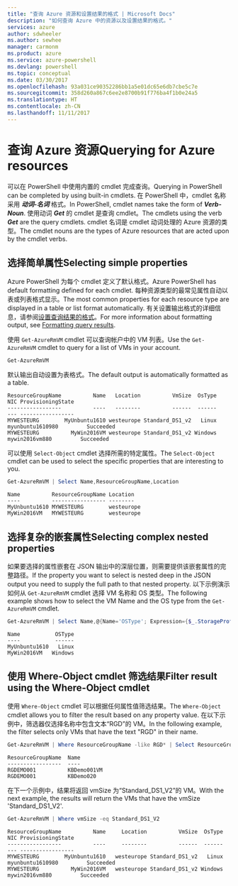 ```yaml
---
title: "查询 Azure 资源和设置结果的格式 | Microsoft Docs"
description: "如何查询 Azure 中的资源以及设置结果的格式。"
services: azure
author: sdwheeler
ms.author: sewhee
manager: carmonm
ms.product: azure
ms.service: azure-powershell
ms.devlang: powershell
ms.topic: conceptual
ms.date: 03/30/2017
ms.openlocfilehash: 93a031ce90352286bb1a5e01dc65e6db7cbe5c7e
ms.sourcegitcommit: 358d260a867c6ee2e8700b91f776ba4f1b0e24a5
ms.translationtype: HT
ms.contentlocale: zh-CN
ms.lasthandoff: 11/11/2017
---
```

# <a name="querying-for-azure-resources"></a><span data-ttu-id="2ce4b-103">查询 Azure 资源</span><span class="sxs-lookup"><span data-stu-id="2ce4b-103">Querying for Azure resources</span></span>

<span data-ttu-id="2ce4b-104">可以在 PowerShell 中使用内置的 cmdlet 完成查询。</span><span class="sxs-lookup"><span data-stu-id="2ce4b-104">Querying in PowerShell can be completed by using built-in cmdlets.</span></span> <span data-ttu-id="2ce4b-105">在 PowerShell 中，cmdlet 名称采用 **_动词-名词_** 格式。</span><span class="sxs-lookup"><span data-stu-id="2ce4b-105">In PowerShell, cmdlet names take the form of **_Verb-Noun_**.</span></span> <span data-ttu-id="2ce4b-106">使用动词 **_Get_** 的 cmdlet 是查询 cmdlet。</span><span class="sxs-lookup"><span data-stu-id="2ce4b-106">The cmdlets using the verb **_Get_** are the query cmdlets.</span></span> <span data-ttu-id="2ce4b-107">cmdlet 名词是 cmdlet 动词处理的 Azure 资源的类型。</span><span class="sxs-lookup"><span data-stu-id="2ce4b-107">The cmdlet nouns are the types of Azure resources that are acted upon by the cmdlet verbs.</span></span>


## <a name="selecting-simple-properties"></a><span data-ttu-id="2ce4b-108">选择简单属性</span><span class="sxs-lookup"><span data-stu-id="2ce4b-108">Selecting simple properties</span></span>

<span data-ttu-id="2ce4b-109">Azure PowerShell 为每个 cmdlet 定义了默认格式。</span><span class="sxs-lookup"><span data-stu-id="2ce4b-109">Azure PowerShell has default formatting defined for each cmdlet.</span></span> <span data-ttu-id="2ce4b-110">每种资源类型的最常见属性自动以表或列表格式显示。</span><span class="sxs-lookup"><span data-stu-id="2ce4b-110">The most common properties for each resource type are displayed in a table or list format automatically.</span></span> <span data-ttu-id="2ce4b-111">有关设置输出格式的详细信息，请参阅[设置查询结果的格式](formatting-output.md)。</span><span class="sxs-lookup"><span data-stu-id="2ce4b-111">For more information about formatting output, see [Formatting query results](formatting-output.md).</span></span>

<span data-ttu-id="2ce4b-112">使用 `Get-AzureRmVM` cmdlet 可以查询帐户中的 VM 列表。</span><span class="sxs-lookup"><span data-stu-id="2ce4b-112">Use the `Get-AzureRmVM` cmdlet to query for a list of VMs in your account.</span></span>

```powershell
Get-AzureRmVM
```

<span data-ttu-id="2ce4b-113">默认输出自动设置为表格式。</span><span class="sxs-lookup"><span data-stu-id="2ce4b-113">The default output is automatically formatted as a table.</span></span>

```
ResourceGroupName          Name   Location          VmSize  OsType              NIC ProvisioningState
-----------------          ----   --------          ------  ------              --- -----------------
MYWESTEURG        MyUnbuntu1610 westeurope Standard_DS1_v2   Linux myunbuntu1610980         Succeeded
MYWESTEURG          MyWin2016VM westeurope Standard_DS1_v2 Windows   mywin2016vm880         Succeeded
```

<span data-ttu-id="2ce4b-114">可以使用 `Select-Object` cmdlet 选择所需的特定属性。</span><span class="sxs-lookup"><span data-stu-id="2ce4b-114">The `Select-Object` cmdlet can be used to select the specific properties that are interesting to you.</span></span>

```powershell
Get-AzureRmVM | Select Name,ResourceGroupName,Location
```

```
Name          ResourceGroupName Location
----          ----------------- --------
MyUnbuntu1610 MYWESTEURG        westeurope
MyWin2016VM   MYWESTEURG        westeurope
```

## <a name="selecting-complex-nested-properties"></a><span data-ttu-id="2ce4b-115">选择复杂的嵌套属性</span><span class="sxs-lookup"><span data-stu-id="2ce4b-115">Selecting complex nested properties</span></span>

<span data-ttu-id="2ce4b-116">如果要选择的属性嵌套在 JSON 输出中的深层位置，则需要提供该嵌套属性的完整路径。</span><span class="sxs-lookup"><span data-stu-id="2ce4b-116">If the property you want to select is nested deep in the JSON output you need to supply the full path to that nested property.</span></span> <span data-ttu-id="2ce4b-117">以下示例演示如何从 `Get-AzureRmVM` cmdlet 选择 VM 名称和 OS 类型。</span><span class="sxs-lookup"><span data-stu-id="2ce4b-117">The following example shows how to select the VM Name and the OS type from the `Get-AzureRmVM` cmdlet.</span></span>

```powershell
Get-AzureRmVM | Select Name,@{Name='OSType'; Expression={$_.StorageProfile.OSDisk.OSType}}
```

```
Name           OSType
----           ------
MyUnbuntu1610   Linux
MyWin2016VM   Windows
```

## <a name="filter-result-using-the-where-object-cmdlet"></a><span data-ttu-id="2ce4b-118">使用 Where-Object cmdlet 筛选结果</span><span class="sxs-lookup"><span data-stu-id="2ce4b-118">Filter result using the Where-Object cmdlet</span></span>

<span data-ttu-id="2ce4b-119">使用 `Where-Object` cmdlet 可以根据任何属性值筛选结果。</span><span class="sxs-lookup"><span data-stu-id="2ce4b-119">The `Where-Object` cmdlet allows you to filter the result based on any property value.</span></span> <span data-ttu-id="2ce4b-120">在以下示例中，筛选器仅选择名称中包含文本“RGD”的 VM。</span><span class="sxs-lookup"><span data-stu-id="2ce4b-120">In the following example, the filter selects only VMs that have the text "RGD" in their name.</span></span>

```powershell
Get-AzureRmVM | Where ResourceGroupName -like RGD* | Select ResourceGroupName,Name
```

```
ResourceGroupName  Name
-----------------  ----
RGDEMO001          KBDemo001VM
RGDEMO001          KBDemo020
```

<span data-ttu-id="2ce4b-121">在下一个示例中，结果将返回 vmSize 为“Standard_DS1_V2”的 VM。</span><span class="sxs-lookup"><span data-stu-id="2ce4b-121">With the next example, the results will return the VMs that have the vmSize 'Standard_DS1_V2'.</span></span>

```powershell
Get-AzureRmVM | Where vmSize -eq Standard_DS1_V2
```

```
ResourceGroupName          Name     Location          VmSize  OsType              NIC ProvisioningState
-----------------          ----     --------          ------  ------              --- -----------------
MYWESTEURG        MyUnbuntu1610   westeurope Standard_DS1_v2   Linux myunbuntu1610980         Succeeded
MYWESTEURG          MyWin2016VM   westeurope Standard_DS1_v2 Windows   mywin2016vm880         Succeeded
```
